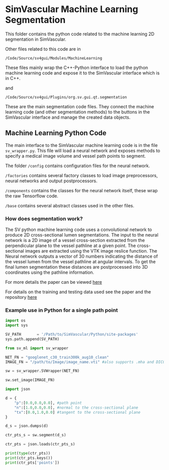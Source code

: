 # SimVascular Machine Learning Segmentation

This folder contains the python code related to the machine learning 2D segmentation in SimVascular.

Other files related to this code are in
```
/Code/Source/sv4gui/Modules/MachineLearning
```
These files mainly wrap the C++-Python interface to load the python machine learning code and expose it to the SimVascular interface which is in C++.

and
```
/Code/Source/sv4gui/Plugins/org.sv.gui.qt.segmentation
```
These are the main segmentation code files. They connect the machine learning code (and other segmentation methods) to the buttons in the SimVascular interface and manage the created data objects.

## Machine Learning Python Code
The main interface to the SimVascular machine learning code is in the file `sv_wrapper.py`.
This file will load a neural network and exposes methods to specify a medical image volume and vessel path points to segment.

The folder `/config` contains configuration files for the neural network.

`/factories` contains several factory classes to load image preprocessors, neural networks and output postprocessors.

`/components` contains the classes for the neural network itself, these wrap the raw Tensorflow code.

`/base` contains several abstract classes used in the other files.

### How does segmentation work?
The SV python machine learning code uses a convolutional network to produce 2D cross-sectional lumen segmentations.
The input to the neural network is a 2D image of a vessel cross-section extracted from the perpendicular plane
to the vessel pathline at a given point.
The cross-sectional images are extracted using the VTK image reslice function.
The Neural network outputs a vector of 30 numbers indicating the distance of the vessel lumen from the vessel pathline
at angular intervals.
To get the final lumen segmentation these distances are postprocessed into 3D coordinates using the pathline information.

For more details the paper can be viewed [here](https://www.dropbox.com/s/bzzrsepbyzg7l6f/cvet_2020.pdf?dl=0)

For details on the training and testing data used see the paper and the repository [here](https://github.com/gmaher/vascular_data)
### Example use in Python for a single path point
```python
import os
import sys

SV_PATH       = '/Path/to/SimVascular/Python/site-packages'
sys.path.append(SV_PATH)

from sv_ml import sv_wrapper

NET_FN = "googlenet_c30_train300k_aug10_clean"
IMAGE_FN = "/path/to/Image/image_name.vti" #also supports .mha and DICOM

sw = sv_wrapper.SVWrapper(NET_FN)

sw.set_image(IMAGE_FN)

import json

d = {
    "p":[0.0,0.0,0.0], #path point
    "n":[1.0,0.0,0.0], #normal to the cross-sectional plane
    "tx":[0.0,1.0,0.0] #tangent to the cross-sectional plane
}

d_s = json.dumps(d)

ctr_pts_s = sw.segment(d_s)

ctr_pts = json.loads(ctr_pts_s)

print(type(ctr_pts))
print(ctr_pts.keys())
print(ctr_pts['points'])
```

